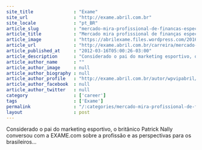 ```yaml
---
site_title               : "Exame"
site_url                 : "http://exame.abril.com.br"
site_locale              : "pt_BR"
article_slug             : "mercado-mira-profissional-de-financas-especialista-em-ipo"
article_title            : "Mercado mira profissional de finanças especialista em IPO"
article_image            : "https://abrilexame.files.wordpress.com/2016/09/size_960_16_9_investidores102.jpg?quality=70&strip=all&w=960"
article_url              : "http://exame.abril.com.br/carreira/mercado-mira-profissional-de-financas-especialista-em-ipo/"
article_published_at     : "2012-03-16T05:00:26-03:00"
article_description      : "Considerado o pai do marketing esportivo, o britânico Patrick Nally conversou com a EXAME.com sobre a profissão e as perspectivas para os brasileiros..."
article_author_name      : ""
article_author_image     : null
article_author_biography : null
article_author_profile   : "http://exame.abril.com.br/autor/wpvipabril/"
article_author_facebook  : null
article_author_twitter   : null
category                 : ['career']
tags                     : ['Exame']
permalink                : "/:categories/mercado-mira-profissional-de-financas-especialista-em-ipo/"
layout                   : post
---
```


Considerado o pai do marketing esportivo, o britânico Patrick Nally conversou com a EXAME.com sobre a profissão e as perspectivas para os brasileiros...
